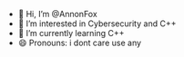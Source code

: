 - 👋 Hi, I’m @AnnonFox
- 👀 I’m interested in Cybersecurity and C++
- 🌱 I’m currently learning C++
- 😄 Pronouns: i dont care use any
